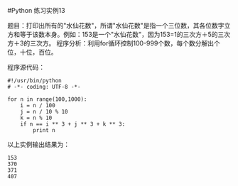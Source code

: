 #Python 练习实例13


题目：打印出所有的"水仙花数"，所谓"水仙花数"是指一个三位数，其各位数字立方和等于该数本身。例如：153是一个"水仙花数"，因为153=1的三次方＋5的三次方＋3的三次方。
程序分析：利用for循环控制100-999个数，每个数分解出个位，十位，百位。

程序源代码：

```
#!/usr/bin/python
# -*- coding: UTF-8 -*-

for n in range(100,1000):
    i = n / 100
    j = n / 10 % 10
    k = n % 10
    if n == i ** 3 + j ** 3 + k ** 3:
        print n
```

以上实例输出结果为：

```
153
370
371
407
```
